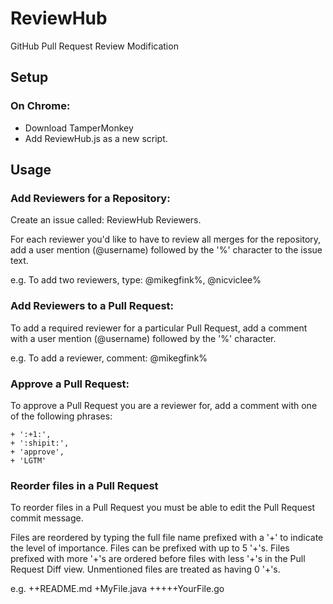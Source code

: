 # ReviewHub
GitHub Pull Request Review Modification

## Setup
### On Chrome:
  + Download TamperMonkey
  + Add ReviewHub.js as a new script.

## Usage
### Add Reviewers for a Repository:
  Create an issue called: ReviewHub Reviewers. 
  
  For each reviewer you'd like to have to review all merges for the repository, add a user mention (@username) followed by the '%' character to the issue text.
  
  e.g. To add two reviewers, type:
    @mikegfink%, @nicviclee%
    
### Add Reviewers to a Pull Request:
  To add a required reviewer for a particular Pull Request, add a comment with a user mention (@username) followed by the '%' character.
  
  e.g. To add a reviewer, comment:
    @mikegfink%
    
### Approve a Pull Request:
  To approve a Pull Request you are a reviewer for, add a comment with one of the following phrases:
  
    + ':+1:',
    + ':shipit:',
    + 'approve',
    + 'LGTM'
    
### Reorder files in a Pull Request
  To reorder files in a Pull Request you must be able to edit the Pull Request commit message.
  
  
  Files are reordered by typing the full file name prefixed with a '+' to indicate the level of importance. Files can be prefixed with up to 5 '+'s. Files prefixed with more '+'s are ordered before files with less '+'s in the Pull Request Diff view. Unmentioned files are treated as having 0 '+'s.
  
  e.g. 
  ++README.md
  +MyFile.java
  +++++YourFile.go
